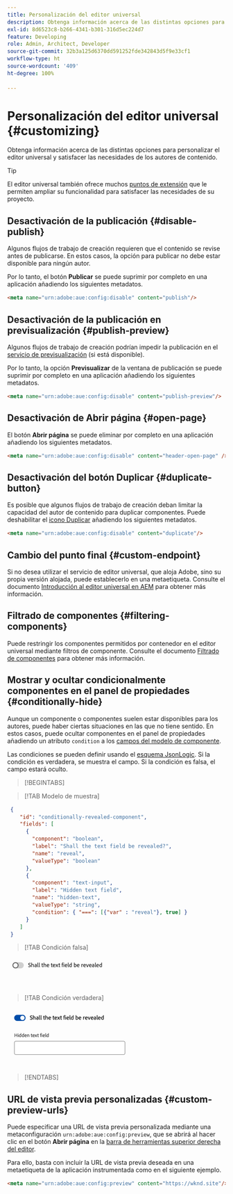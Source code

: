 ```yaml
---
title: Personalización del editor universal
description: Obtenga información acerca de las distintas opciones para personalizar el editor universal y satisfacer las necesidades de los autores de contenido.
exl-id: 8d6523c8-b266-4341-b301-316d5ec224d7
feature: Developing
role: Admin, Architect, Developer
source-git-commit: 32b3a125d6370dd591252fde342843d5f9e33cf1
workflow-type: ht
source-wordcount: '409'
ht-degree: 100%

---
```



# Personalización del editor universal {#customizing}

Obtenga información acerca de las distintas opciones para personalizar el editor universal y satisfacer las necesidades de los autores de contenido.

>[!TIP]
>
>El editor universal también ofrece muchos [puntos de extensión](/help/implementing/universal-editor/extending.md) que le permiten ampliar su funcionalidad para satisfacer las necesidades de su proyecto.

## Desactivación de la publicación {#disable-publish}

Algunos flujos de trabajo de creación requieren que el contenido se revise antes de publicarse. En estos casos, la opción para publicar no debe estar disponible para ningún autor.

Por lo tanto, el botón **Publicar** se puede suprimir por completo en una aplicación añadiendo los siguientes metadatos.

```html
<meta name="urn:adobe:aue:config:disable" content="publish"/>
```

## Desactivación de la publicación en previsualización {#publish-preview}

Algunos flujos de trabajo de creación podrían impedir la publicación en el [servicio de previsualización](/help/sites-cloud/authoring/sites-console/previewing-content.md) (si está disponible).

Por lo tanto, la opción **Previsualizar** de la ventana de publicación se puede suprimir por completo en una aplicación añadiendo los siguientes metadatos.

```html
<meta name="urn:adobe:aue:config:disable" content="publish-preview"/>
```

## Desactivación de Abrir página {#open-page}

El botón **Abrir página** se puede eliminar por completo en una aplicación añadiendo los siguientes metadatos.

```html
<meta name="urn:adobe:aue:config:disable" content="header-open-page" />
```

## Desactivación del botón Duplicar {#duplicate-button}

Es posible que algunos flujos de trabajo de creación deban limitar la capacidad del autor de contenido para duplicar componentes. Puede deshabilitar el [icono Duplicar](/help/sites-cloud/authoring/universal-editor/navigation.md#duplicate) añadiendo los siguientes metadatos.

```html
<meta name="urn:adobe:aue:config:disable" content="duplicate"/>
```

## Cambio del punto final {#custom-endpoint}

Si no desea utilizar el servicio de editor universal, que aloja Adobe, sino su propia versión alojada, puede establecerlo en una metaetiqueta. Consulte el documento [Introducción al editor universal en AEM](/help/implementing/universal-editor/getting-started.md##configuration-settings) para obtener más información.

## Filtrado de componentes {#filtering-components}

Puede restringir los componentes permitidos por contenedor en el editor universal mediante filtros de componente. Consulte el documento [Filtrado de componentes](/help/implementing/universal-editor/filtering.md) para obtener más información.

## Mostrar y ocultar condicionalmente componentes en el panel de propiedades {#conditionally-hide}

Aunque un componente o componentes suelen estar disponibles para los autores, puede haber ciertas situaciones en las que no tiene sentido. En estos casos, puede ocultar componentes en el panel de propiedades añadiendo un atributo `condition` a los [campos del modelo de componente](/help/implementing/universal-editor/field-types.md#fields).

Las condiciones se pueden definir usando el [esquema JsonLogic](https://jsonlogic.com/). Si la condición es verdadera, se muestra el campo. Si la condición es falsa, el campo estará oculto.

>[!BEGINTABS]

>[!TAB Modelo de muestra]

```json
 {
    "id": "conditionally-revealed-component",
    "fields": [
      {
        "component": "boolean",
        "label": "Shall the text field be revealed?",
        "name": "reveal",
        "valueType": "boolean"
      },
      {
        "component": "text-input",
        "label": "Hidden text field",
        "name": "hidden-text",
        "valueType": "string",
        "condition": { "===": [{"var" : "reveal"}, true] }
      }
    ]
 }
```

>[!TAB Condición falsa]

![Campo de texto oculto](assets/hidden.png)

>[!TAB Condición verdadera]

![Campo de texto mostrado](assets/shown.png)

>[!ENDTABS]

## URL de vista previa personalizadas {#custom-preview-urls}

Puede especificar una URL de vista previa personalizada mediante una metaconfiguración `urn:adobe:aue:config:preview`, que se abrirá al hacer clic en el botón **Abrir página** en la [barra de herramientas superior derecha del editor](/help/sites-cloud/authoring/universal-editor/navigation.md#universal-editor-toolbar).

Para ello, basta con incluir la URL de vista previa deseada en una metaetiqueta de la aplicación instrumentada como en el siguiente ejemplo.

```html
<meta name="urn:adobe:aue:config:preview" content="https://wknd.site"/>
```
